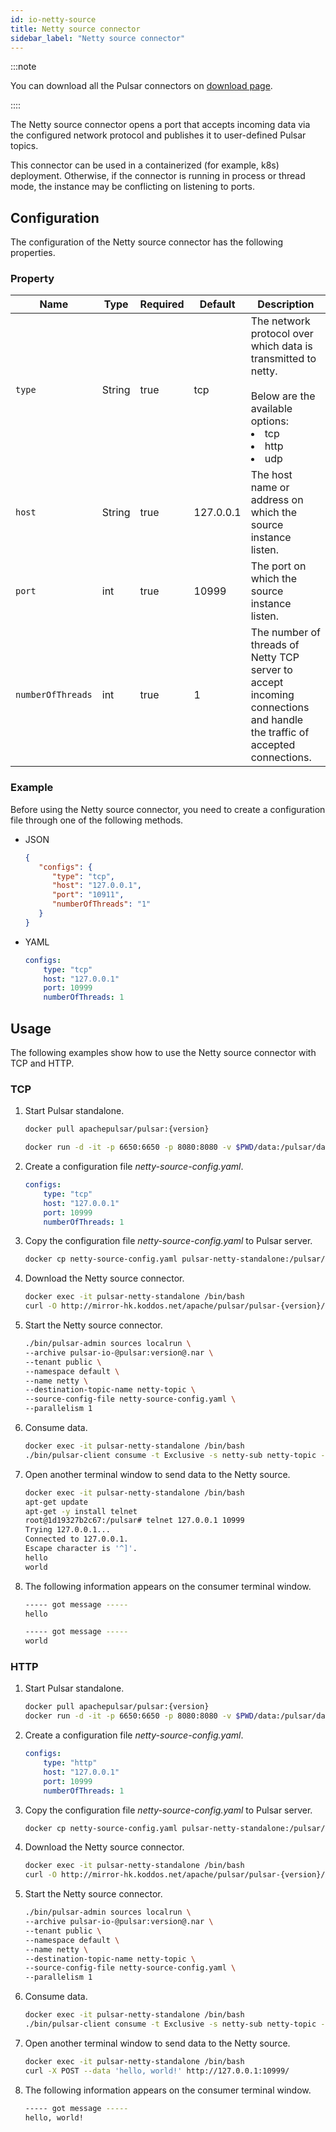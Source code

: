 ```yaml
---
id: io-netty-source
title: Netty source connector
sidebar_label: "Netty source connector"
---
```


:::note

You can download all the Pulsar connectors on [download page](pathname:///download).

::::

The Netty source connector opens a port that accepts incoming data via the configured network protocol and publishes it to user-defined Pulsar topics.

This connector can be used in a containerized (for example, k8s) deployment. Otherwise, if the connector is running in process or thread mode, the instance may be conflicting on listening to ports.

## Configuration

The configuration of the Netty source connector has the following properties.

### Property

| Name | Type|Required | Default | Description 
|------|----------|----------|---------|-------------|
| `type` |String| true |tcp | The network protocol over which data is transmitted to netty. <br /><br />Below are the available options:<br /><li>tcp</li><li>http</li><li>udp </li>|
| `host` | String|true | 127.0.0.1 | The host name or address on which the source instance listen. |
| `port` | int|true | 10999 | The port on which the source instance listen. |
| `numberOfThreads` |int| true |1 | The number of threads of Netty TCP server to accept incoming connections and handle the traffic of accepted connections. |


### Example

Before using the Netty source connector, you need to create a configuration file through one of the following methods.

* JSON 

  ```json
  {
     "configs": {
        "type": "tcp",
        "host": "127.0.0.1",
        "port": "10911",
        "numberOfThreads": "1"
     }
  }
  ```

* YAML

  ```yaml
  configs:
      type: "tcp"
      host: "127.0.0.1"
      port: 10999
      numberOfThreads: 1
  ```

## Usage 

The following examples show how to use the Netty source connector with TCP and HTTP.

### TCP 

1. Start Pulsar standalone.

   ```bash
   docker pull apachepulsar/pulsar:{version}

   docker run -d -it -p 6650:6650 -p 8080:8080 -v $PWD/data:/pulsar/data --name pulsar-netty-standalone apachepulsar/pulsar:{version} bin/pulsar standalone
   ```

2. Create a configuration file _netty-source-config.yaml_.

   ```yaml
   configs:
       type: "tcp"
       host: "127.0.0.1"
       port: 10999
       numberOfThreads: 1
   ```

3. Copy the configuration file _netty-source-config.yaml_ to Pulsar server.

   ```bash
   docker cp netty-source-config.yaml pulsar-netty-standalone:/pulsar/conf/
   ```

4. Download the Netty source connector.

   ```bash
   docker exec -it pulsar-netty-standalone /bin/bash
   curl -O http://mirror-hk.koddos.net/apache/pulsar/pulsar-{version}/connectors/pulsar-io-netty-{version}.nar
   ```

5. Start the Netty source connector.

   ```bash
   ./bin/pulsar-admin sources localrun \
   --archive pulsar-io-@pulsar:version@.nar \
   --tenant public \
   --namespace default \
   --name netty \
   --destination-topic-name netty-topic \
   --source-config-file netty-source-config.yaml \
   --parallelism 1
   ```

6. Consume data.

   ```bash
   docker exec -it pulsar-netty-standalone /bin/bash
   ./bin/pulsar-client consume -t Exclusive -s netty-sub netty-topic -n 0
   ```

7. Open another terminal window to send data to the Netty source.

   ```bash
   docker exec -it pulsar-netty-standalone /bin/bash
   apt-get update
   apt-get -y install telnet
   root@1d19327b2c67:/pulsar# telnet 127.0.0.1 10999
   Trying 127.0.0.1...
   Connected to 127.0.0.1.
   Escape character is '^]'.
   hello
   world
   ```

8. The following information appears on the consumer terminal window.

   ```bash
   ----- got message -----
   hello

   ----- got message -----
   world
   ```

### HTTP 

1. Start Pulsar standalone.

   ```bash
   docker pull apachepulsar/pulsar:{version}
   docker run -d -it -p 6650:6650 -p 8080:8080 -v $PWD/data:/pulsar/data --name pulsar-netty-standalone apachepulsar/pulsar:{version} bin/pulsar standalone
   ```

2. Create a configuration file _netty-source-config.yaml_.

   ```yaml
   configs:
       type: "http"
       host: "127.0.0.1"
       port: 10999
       numberOfThreads: 1
   ```

3. Copy the configuration file _netty-source-config.yaml_ to Pulsar server.

   ```bash
   docker cp netty-source-config.yaml pulsar-netty-standalone:/pulsar/conf/
   ```

4. Download the Netty source connector.

   ```bash
   docker exec -it pulsar-netty-standalone /bin/bash
   curl -O http://mirror-hk.koddos.net/apache/pulsar/pulsar-{version}/connectors/pulsar-io-netty-{version}.nar
   ```

5. Start the Netty source connector.

   ```bash
   ./bin/pulsar-admin sources localrun \
   --archive pulsar-io-@pulsar:version@.nar \
   --tenant public \
   --namespace default \
   --name netty \
   --destination-topic-name netty-topic \
   --source-config-file netty-source-config.yaml \
   --parallelism 1
   ```

6. Consume data.

   ```bash
   docker exec -it pulsar-netty-standalone /bin/bash
   ./bin/pulsar-client consume -t Exclusive -s netty-sub netty-topic -n 0
   ```

7. Open another terminal window to send data to the Netty source.

   ```bash
   docker exec -it pulsar-netty-standalone /bin/bash
   curl -X POST --data 'hello, world!' http://127.0.0.1:10999/
   ```

8. The following information appears on the consumer terminal window.

   ```bash
   ----- got message -----
   hello, world!
   ```

